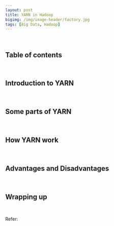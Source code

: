 ```yaml
---
layout: post
title: YARN in Hadoop
bigimg: /img/image-header/factory.jpg
tags: [Big Data, Hadoop]
---
```




<br>

## Table of contents





<br>

## Introduction to YARN






<br>

## Some parts of YARN





<br>

## How YARN work




<br>

## Advantages and Disadvantages






<br>

## Wrapping up






<br>

Refer:


